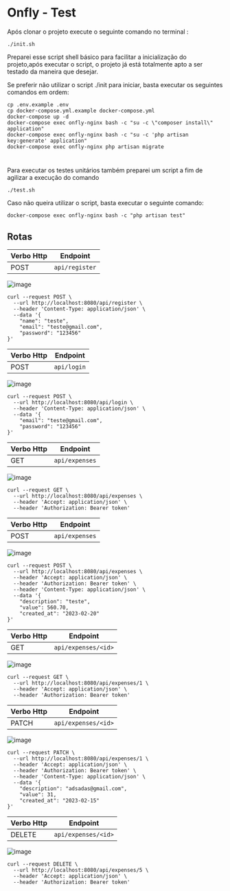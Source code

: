 
# Onfly - Test 

Após clonar o projeto execute o seguinte comando no terminal :

    ./init.sh
   Preparei esse script shell básico para facilitar a inicialização do projeto,após executar o script, o projeto já está totalmente apto a ser testado da maneira que desejar.
   
Se preferir não utilizar o script ./init para iniciar, basta executar os seguintes comandos em ordem:

    cp .env.example .env  
    cp docker-compose.yml.example docker-compose.yml
    docker-compose up -d
    docker-compose exec onfly-nginx bash -c "su -c \"composer install\" application"
    docker-compose exec onfly-nginx bash -c "su -c 'php artisan key:generate' application"
    docker-compose exec onfly-nginx php artisan migrate
#
Para executar os testes unitários também preparei um script a fim de agilizar a execução do comando

    ./test.sh
Caso não queira utilizar o script, basta executar o seguinte comando:

    docker-compose exec onfly-nginx bash -c "php artisan test"
## Rotas

| Verbo Http     |Endpoint                           |
|----------------|-------------------------------|
|POST|`api/register` | 

![image](https://github.com/gmarkiin/onfly/assets/69984666/428e89de-2dba-419b-81e2-ddd29d069129)


    curl --request POST \
      --url http://localhost:8080/api/register \
      --header 'Content-Type: application/json' \
      --data '{
    	"name": "teste",
    	"email": "teste@gmail.com",
    	"password": "123456"
    }'
| Verbo Http     |Endpoint                           |
|----------------|-------------------------------|
|POST|`api/login` |

![image](https://github.com/gmarkiin/onfly/assets/69984666/271b0170-4525-4943-b1ca-f16797fa2cfc)


    curl --request POST \
      --url http://localhost:8080/api/login \
      --header 'Content-Type: application/json' \
      --data '{
    	"email": "teste@gmail.com",
    	"password": "123456"
    }'

| Verbo Http     |Endpoint                           |
|----------------|-------------------------------|
|GET|`api/expenses` |

![image](https://github.com/gmarkiin/onfly/assets/69984666/537df106-dbdf-4b4f-b11d-fd62d2bd6b7a)


    curl --request GET \
      --url http://localhost:8080/api/expenses \
      --header 'Accept: application/json' \
      --header 'Authorization: Bearer token'

| Verbo Http     |Endpoint                           |
|----------------|-------------------------------|
|POST|`api/expenses` |

![image](https://github.com/gmarkiin/onfly/assets/69984666/a58184c9-fb87-4a57-b785-ac1ca275405e)


    curl --request POST \
      --url http://localhost:8080/api/expenses \
      --header 'Accept: application/json' \
      --header 'Authorization: Bearer token' \
      --header 'Content-Type: application/json' \
      --data '{
    	"description": "teste",
    	"value": 560.70,
    	"created_at": "2023-02-20"
    }'

| Verbo Http     |Endpoint                           |
|----------------|-------------------------------|
|GET|`api/expenses/<id>` |

![image](https://github.com/gmarkiin/onfly/assets/69984666/4e8cbe8f-7993-4efb-aa1a-1a7b0d57741a)


    curl --request GET \
      --url http://localhost:8080/api/expenses/1 \
      --header 'Accept: application/json' \
      --header 'Authorization: Bearer token'

| Verbo Http     |Endpoint                           |
|----------------|-------------------------------|
|PATCH|`api/expenses/<id>` |

![image](https://github.com/gmarkiin/onfly/assets/69984666/3b475606-272c-4f4a-a011-862c6c85383d)


    curl --request PATCH \
      --url http://localhost:8080/api/expenses/1 \
      --header 'Accept: application/json' \
      --header 'Authorization: Bearer token' \
      --header 'Content-Type: application/json' \
      --data '{
    	"description": "adsadas@gmail.com",
    	"value": 31,
    	"created_at": "2023-02-15"
    }'

| Verbo Http     |Endpoint                           |
|----------------|-------------------------------|
|DELETE|`api/expenses/<id>` |

![image](https://github.com/gmarkiin/onfly/assets/69984666/90504118-b27d-46d9-a7e0-8bbaf198c9a3)


    curl --request DELETE \
      --url http://localhost:8080/api/expenses/5 \
      --header 'Accept: application/json' \
      --header 'Authorization: Bearer token'

##  

